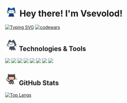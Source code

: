 # <img src="https://github.com/crashmax-dev/crashmax-dev/blob/master/octocats/mona-whisper.gif?raw=true" width="40" height="40" /> Hey there! I'm Vsevolod!
[![Typing SVG](https://readme-typing-svg.herokuapp.com?color=%2336BCF7&lines=REACT+DEVELOPER)](https://git.io/typing-svg)
[![codewars](https://www.codewars.com/users/sevazanosoff/badges/large)](https://www.codewars.com/users/sevazanosoff)
## <img src="https://github.com/crashmax-dev/crashmax-dev/blob/master/octocats/mona-loading.gif?raw=true" width="40" height="40" /> Technologies & Tools
<img src="https://camo.githubusercontent.com/0fc7a82e4b171e764d236503c46e64d534a76e3f29b826347e4718eb3e3a902d/68747470733a2f2f696d672e736869656c64732e696f2f62616467652f547970655363726970742d696e666f726d6174696f6e616c3f7374796c653d666c61742d737175617265266c6f676f3d74797065736372697074266c6f676f436f6c6f723d66666666666626636f6c6f723d303037616363" > <img src="https://camo.githubusercontent.com/7afdcace77d46b183e4245770d62b706bf3cebda45d160e434a11044bd13a9ed/68747470733a2f2f696d672e736869656c64732e696f2f62616467652f4a6176615363726970742d696e666f726d6174696f6e616c3f7374796c653d666c61742d737175617265266c6f676f3d6a617661736372697074266c6f676f436f6c6f723d33323333333026636f6c6f723d663064623466"> <img src="https://img.shields.io/badge/html5-%23E34F26.svg?style=for-the-badge&logo=html5&logoColor=white" height="20px"> <img src="https://camo.githubusercontent.com/a48d8a5316fbeb309c37d6a75a73bbc49542eb885659712bc665fa6798f1ecd5/68747470733a2f2f696d672e736869656c64732e696f2f62616467652f4353532d696e666f726d6174696f6e616c3f7374796c653d666c61742d737175617265266c6f676f3d63737333266c6f676f436f6c6f723d66666666666626636f6c6f723d323541314531"> <img src="https://img.shields.io/badge/SASS-hotpink.svg?style=for-the-badge&logo=SASS&logoColor=white" height="20px"> <img src="https://img.shields.io/badge/react-%2320232a.svg?style=for-the-badge&logo=react&logoColor=%2361DAFB" height="20px">
<img src="https://img.shields.io/badge/redux-%23593d88.svg?style=for-the-badge&logo=redux&logoColor=white" height="20px"> <img src="https://img.shields.io/badge/git-%23F05033.svg?style=for-the-badge&logo=git&logoColor=white" height="20px">

## <img src="https://github.com/crashmax-dev/crashmax-dev/blob/master/octocats/octocat-squid.gif?raw=true" width="40" height="40" /> GitHub Stats

[![Top Langs](https://github-readme-stats.vercel.app/api/top-langs/?username=sevazanosoff&theme=dark)](https://github.com/sevazanosoff/github-readme-stats)



